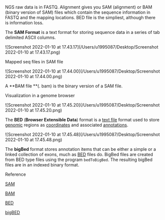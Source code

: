 NGS raw data is in FASTQ. Alignment gives you SAM (alignment) or BAM (binary version of SAM) files which contain the sequence information in FASTQ and the mapping locations. BED file is the simpliest, although there is information loss.

The **SAM Format** is a text format for storing sequence data in a series of tab delimited ASCII columns.

![Screenshot 2022-01-10 at 17.43.17](/Users/u1995087/Desktop/Screenshot 2022-01-10 at 17.43.17.png)

Mapped seq files in SAM file

![Screenshot 2022-01-10 at 17.44.00](/Users/u1995087/Desktop/Screenshot 2022-01-10 at 17.44.00.png)

A **BAM file **(. bam) is the binary version of a SAM file. 

Visualization in a genome browser

![Screenshot 2022-01-10 at 17.45.20](/Users/u1995087/Desktop/Screenshot 2022-01-10 at 17.45.20.png)

The **BED** (**Browser Extensible Data**) format is a [text file](https://en.wikipedia.org/wiki/Text_file) format used to store [genomic](https://en.wikipedia.org/wiki/Genome) regions as [coordinates](https://en.wikipedia.org/wiki/Coordinate_system) and associated [annotations](https://en.wikipedia.org/wiki/DNA_annotation). 

![Screenshot 2022-01-10 at 17.45.48](/Users/u1995087/Desktop/Screenshot 2022-01-10 at 17.45.48.png)

The **bigBed** format stores annotation items that can be either a simple or a linked collection of exons, much as [BED](https://genome.ucsc.edu/FAQ/FAQformat.html#format1) files do. BigBed files are created from BED type files using the program `bedToBigBed`. The resulting bigBed files are in an indexed binary format. 



Reference

[SAM](https://samtools.github.io/hts-specs/SAMv1.pdf)

[BAM](https://support.illumina.com/help/BS_App_RNASeq_Alignment_OLH_1000000006112/Content/Source/Informatics/BAM-Format.htm)

[BED](https://genome.ucsc.edu/FAQ/FAQformat.html#format1)

[bigBED](https://genome.ucsc.edu/goldenPath/help/bigBed.html)